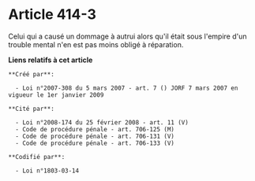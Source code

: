 # Article 414-3

Celui qui a causé un dommage à autrui alors qu'il était sous l'empire d'un trouble mental n'en est pas moins obligé à
réparation.

**Liens relatifs à cet article**

	**Créé par**:

	  - Loi n°2007-308 du 5 mars 2007 - art. 7 () JORF 7 mars 2007 en vigueur le 1er janvier 2009

	**Cité par**:

	  - Loi n°2008-174 du 25 février 2008 - art. 11 (V)
	  - Code de procédure pénale - art. 706-125 (M)
	  - Code de procédure pénale - art. 706-131 (V)
	  - Code de procédure pénale - art. 706-133 (V)

	**Codifié par**:

	  - Loi n°1803-03-14
